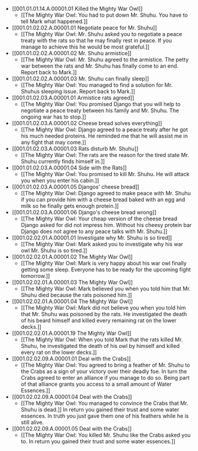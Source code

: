 - [[001.01.01.14.A.00001.01 Killed the Mighty War Owl]]
	- [[The Mighty War Owl: You had to put down Mr. Shuhu. You have to tell Mark what happened.]]
- [[001.01.02.02.A.00001.01 Negotiate peace for Mr. Shuhu]]
	- [[The Mighty War Owl: Mr. Shuhu asked you to negotiate a peace treaty with the rats so that he may finally rest in peace. If you manage to achieve this he would be most grateful.]]
- [[001.01.02.02.A.00001.02 Mr. Shuhu armistice]]
	- [[The Mighty War Owl: Mr. Shuhu agreed to the armistice. The petty war between the rats and Mr. Shuhu has finally come to an end. Report back to Mark.]]
- [[001.01.02.02.A.00001.03 Mr. Shuhu can finally sleep]]
	- [[The Mighty War Owl: You managed to find a solution for Mr. Shuhus sleeping issue. Report back to Mark.]]
- [[001.01.02.03.A.00001.01 Armistice rats agreed]]
	- [[The Mighty War Owl: You promised Django that you will help to negotiate a peace treaty between his family and Mr. Shuhu. The ongoing war has to stop.]]
- [[001.01.02.03.A.00001.02 Cheese bread solves everything]]
	- [[The Mighty War Owl: Django agreed to a peace treaty after he got his much needed proteins. He reminded me that he will assist me in any fight that may come.]]
- [[001.01.02.03.A.00001.03 Rats disturb Mr. Shuhu]]
	- [[The Mighty War Owl: The rats are the reason for the tired state Mr. Shuhu currently finds himself in.]]
- [[001.01.02.03.A.00001.04 Side with the Rats]]
	- [[The Mighty War Owl: You promised to kill Mr. Shuhu. He will attack you when you enter his cabin.]]
- [[001.01.02.03.A.00001.05 Djangos' cheese bread]]
	- [[The Mighty War Owl: Django agreed to make peace with Mr. Shuhu if you can provide him with a cheese bread baked with an egg and milk so he finally gets enough protein.]]
- [[001.01.02.03.A.00001.06 Django's cheese bread wrong]]
	- [[The Mighty War Owl: Your cheap version of the cheese bread Django asked for did not impress him. Without his cheesy protein bar Django does not agree to any peace talks with Mr. Shuhu.]]
- [[001.02.02.01.A.00001.01 Investigate why Mr. Shuhu is so tired]]
	- [[The Mighty War Owl: Mark asked you to investigate why his war owl Mr. Shuhu is so tired.]]
- [[001.02.02.01.A.00001.02 The Mighty War Owl]]
	- [[The Mighty War Owl: Mark is very happy about his war owl finally getting some sleep. Everyone has to be ready for the upcoming fight tomorrow.]]
- [[001.02.02.01.A.00001.03 The Mighty War Owl]]
	- [[The Mighty War Owl: Mark believed you when you told him that Mr. Shuhu died because the rats poisoned him.]]
- [[001.02.02.01.A.00001.04 The Mighty War Owl]]
	- [[The Mighty War Owl: Mark did not believe you when you told him that Mr. Shuhu was poisoned by the rats. He investigated the death of his beard himself and killed every remaining rat on the lower decks.]]
- [[001.02.02.01.A.00001.19 The Mighty War Owl]]
	- [[The Mighty War Owl: When you told Mark that the rats killed Mr. Shuhu, he investigated the death of his owl by himself and killed every rat on the lower decks.]]
- [[001.02.02.09.A.00001.01 Deal with the Crabs]]
	- [[The Mighty War Owl: You agreed to bring a feather of Mr. Shuhu to the Crabs as a sign of your victory over their deadly foe. In turn the Crabs agreed to enter an alliance if you manage to do so. Being part of that alliance grants you access to a small amount of Water Essences.]]
- [[001.02.02.09.A.00001.04 Deal with the Crabs]]
	- [[The Mighty War Owl: You managed to convince the Crabs that Mr. Shuhu is dead.]] In return you gained their trust and some water essences. In truth you just gave them one of his feathers while he is still alive.
- [[001.02.02.09.A.00001.05 Deal with the Crabs]]
	- [[The Mighty War Owl: You killed Mr. Shuhu like the Crabs asked you to. In return you gained their trust and some water essences.]]